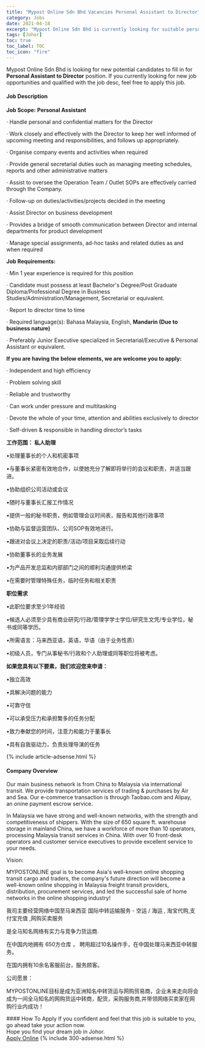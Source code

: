 ```yaml
---
title: "Mypost Online Sdn Bhd Vacancies Personal Assistant to Director" 
category: Jobs 
date: 2021-04-18 
excerpt: "Mypost Online Sdn Bhd is currently looking for suitable person to fill in the Personal Assistant to Director which based in Johor" 
tags: [Johor] 
toc: true 
toc_label: TOC 
toc_icon: "fire" 
--- 
```


<p>Mypost Online Sdn Bhd is looking for new potential candidates to fill in for <b>Personal Assistant to Director</b> position. If you currently looking for new job opportunities and qualified with the job desc, feel free to apply this job.
</p><div><div><h4>Job Description</h4></div><div><div><span><div><p><strong>Job Scope:</strong><span>&#160;</span><strong>Personal Assistant</strong></p><p><span>&#183;&#160;Handle personal and confidential matters for the Director</span></p><p><span>&#183;&#160;Work closely and effectively with the Director to keep her well informed of upcoming meeting and responsibilities, and follows up appropriately.</span></p><p><span>&#183;&#160;Organise company events and activities when required</span></p><p><span>&#183;&#160;Provide general secretarial duties such as managing meeting schedules, reports and other administrative matters</span></p><p><span>&#183;&#160;Assist to oversee the Operation Team / Outlet SOPs are effectively carried through the Company.</span></p><p><span>&#183;&#160;Follow-up on duties/activities/projects decided in the meeting</span></p><p><span>&#183;&#160;Assist Director on business development</span></p><p><span>&#183;&#160;Provides a bridge of smooth communication between Director and internal departments for product development</span></p><p><span>&#183;&#160;Manage special assignments, ad-hoc tasks and related duties as and when required</span></p><p><strong>Job Requirements:</strong></p><p><span>&#183;&#160;Min 1 year experience is required for this position</span></p><p><span>&#183;&#160;Candidate must possess at least Bachelor's Degree/Post Graduate Diploma/Professional Degree in Business Studies/Administration/Management, Secretarial or equivalent.</span></p><p><span>&#183;&#160;Report to director time to time</span></p><p><span>&#183;&#160;Required language(s):&#160;Bahasa Malaysia, English,&#160;</span><strong>Mandarin (Due to business nature)</strong></p><p><span>&#183;&#160;Preferably Junior Executive specialized in Secretarial/Executive &amp; Personal Assistant or equivalent.</span></p><p><strong>If you are having the below elements, we are welcome you to apply:</strong></p><p><span>&#183;&#160;Independent and high efficiency</span></p><p><span>&#183;&#160;Problem solving skill</span></p><p><span>&#183;&#160;Reliable and trustworthy</span></p><p><span>&#183;&#160;Can work under pressure and multitasking</span></p><p><span>&#183;&#160;Devote the whole of your time, attention and abilities exclusively to director</span></p><p><span>&#183;&#160;Self-driven &amp; responsible in handling director&#8217;s tasks</span></p><p><strong>&#24037;&#20316;&#33539;&#22260;&#65306;&#160;&#31169;&#20154;&#21161;&#29702;</strong></p><p><span>&#8226;&#22788;&#29702;&#33891;&#20107;&#38271;&#30340;&#20010;&#20154;&#21644;&#26426;&#23494;&#20107;&#39033;</span></p><p><span>&#8226;&#19982;&#33891;&#20107;&#38271;&#32039;&#23494;&#26377;&#25928;&#22320;&#21512;&#20316;&#65292;&#20197;&#20351;&#22905;&#20805;&#20998;&#20102;&#35299;&#21363;&#23558;&#20030;&#34892;&#30340;&#20250;&#35758;&#21644;&#32844;&#36131;&#65292;&#24182;&#36866;&#24403;&#36319;&#36827;&#12290;</span></p><p><span>&#8226;&#21327;&#21161;&#32452;&#32455;&#20844;&#21496;&#27963;&#21160;&#25110;&#20250;&#35758;</span></p><p><span>&#8226;&#38543;&#26102;&#19982;&#33891;&#20107;&#38271;&#27719;&#25253;&#24037;&#20316;&#24773;&#20917;</span></p><p><span>&#8226;&#25552;&#20379;&#19968;&#33324;&#30340;&#31192;&#20070;&#32844;&#36131;&#65292;&#20363;&#22914;&#31649;&#29702;&#20250;&#35758;&#26102;&#38388;&#34920;&#65292;&#25253;&#21578;&#21644;&#20854;&#20182;&#34892;&#25919;&#20107;&#39033;</span></p><p><span>&#8226;&#21327;&#21161;&#19982;&#30417;&#30563;&#36816;&#33829;&#22242;&#38431;&#12289;&#20844;&#21496;SOP&#26377;&#25928;&#22320;&#36827;&#34892;&#12290;</span></p><p><span>&#8226;&#36319;&#36827;&#23545;&#20250;&#35758;&#19978;&#20915;&#23450;&#30340;&#32844;&#36131;/&#27963;&#21160;/&#39033;&#30446;&#37319;&#21462;&#21518;&#32493;&#34892;&#21160;</span></p><p><span>&#8226;&#21327;&#21161;&#33891;&#20107;&#38271;&#30340;&#19994;&#21153;&#21457;&#23637;</span></p><p><span>&#8226;&#20026;&#20135;&#21697;&#24320;&#21457;&#24635;&#30417;&#21644;&#20869;&#37096;&#37096;&#38376;&#20043;&#38388;&#30340;&#39034;&#21033;&#27807;&#36890;&#25552;&#20379;&#26725;&#26753;</span></p><p><span>&#8226;&#22312;&#38656;&#35201;&#26102;&#31649;&#29702;&#29305;&#27530;&#20219;&#21153;&#65292;&#20020;&#26102;&#20219;&#21153;&#21644;&#30456;&#20851;&#32844;&#36131;</span></p><p><strong>&#32844;&#20301;&#38656;&#27714;</strong></p><p><span>&#8226;&#27492;&#32844;&#20301;&#35201;&#27714;&#33267;&#23569;1&#24180;&#32463;&#39564;</span></p><p><span>&#8226;&#20505;&#36873;&#20154;&#24517;&#39035;&#33267;&#23569;&#20855;&#26377;&#21830;&#19994;&#30740;&#31350;/&#34892;&#25919;/&#31649;&#29702;&#23398;&#23398;&#22763;&#23398;&#20301;/&#30740;&#31350;&#29983;&#25991;&#20973;/&#19987;&#19994;&#23398;&#20301;&#65292;&#31192;&#20070;&#25110;&#21516;&#31561;&#23398;&#21382;&#12290;</span></p><p><span>&#8226;&#25152;&#38656;&#35821;&#35328;&#65306;&#39532;&#26469;&#35199;&#20122;&#35821;&#65292;&#33521;&#35821;&#65292;&#21326;&#35821;&#65288;&#30001;&#20110;&#19994;&#21153;&#24615;&#36136;&#65289;</span></p><p><span>&#8226;&#21021;&#32423;&#20154;&#21592;&#65292;&#19987;&#38376;&#20174;&#20107;&#31192;&#20070;/&#34892;&#25919;&#21644;&#20010;&#20154;&#21161;&#29702;&#25110;&#21516;&#31561;&#32844;&#20301;&#23558;&#34987;&#32771;&#34385;&#12290;</span></p><p><strong>&#22914;&#26524;&#24744;&#20855;&#26377;&#20197;&#19979;&#35201;&#32032;&#65292;&#25105;&#20204;&#27426;&#36814;&#24744;&#26469;&#30003;&#35831;&#65306;</strong></p><p><span>&#8226;&#29420;&#31435;&#39640;&#25928;</span></p><p><span>&#8226;&#20855;&#35299;&#20915;&#38382;&#39064;&#30340;&#33021;&#21147;</span></p><p><span>&#8226;&#21487;&#38752;&#23432;&#20449;</span></p><p><span>&#8226;&#21487;&#20197;&#25215;&#21463;&#21387;&#21147;&#21644;&#25215;&#25285;&#32321;&#22810;&#30340;&#20219;&#21153;&#20998;&#37197;</span></p><p><span>&#8226;&#33268;&#21147;&#22857;&#29486;&#24744;&#30340;&#26102;&#38388;&#65292;&#27880;&#24847;&#21147;&#21644;&#33021;&#21147;&#20110;&#33891;&#20107;&#38271;</span></p><p>&#8226;<span>&#20855;&#26377;&#33258;&#25105;&#39537;&#21160;&#21147;&#65292;&#36127;&#36131;&#22788;&#29702;&#23548;&#28436;&#30340;&#20219;&#21153;</span></p></div></span></div></div></div> 
{% include article-adsense.html %} 
<div><div><h4>Company Overview</h4></div><div><div><span><div><p>Our main business network is from China to Malaysia via international transit. We provide transportation services of trading &amp; purchases by Air and Sea. Our e-commerce transaction is through Taobao.com and Alipay, an onine payment escrow service.</p><p>In Malaysia we have strong and well-known networks, with the strength and competitiveness of shippers. With the size of 650 square ft. warehouse storage in mainland China, we have a workforce of more than 10 operators, processing Malaysia transit services in China. With over 10 front-desk operators and customer service executives to provide excellent service to your needs.</p><p>Vision:</p><p>MYPOSTONLINE goal is to become Asia's well-known online shopping transit cargo and traders, the company's future direction will become a well-known online shopping in Malaysia freight transit providers, distribution, procurement services, and led the successful sale of home networks in the online shopping industry!</p><p>&#25105;&#21496;&#20027;&#35201;&#32463;&#33829;&#32593;&#32476;&#20013;&#22269;&#33267;&#39532;&#26469;&#35199;&#20122; &#22269;&#38469;&#20013;&#36716;&#36816;&#36755;&#26381;&#21153; - &#31354;&#36816; / &#28023;&#36816; , &#28120;&#23453;&#20195;&#36141;,&#25903;&#20184;&#23453;&#20805;&#20540; ,&#32593;&#36141;&#20080;&#21334;&#26381;&#21153;</p><p>&#26159;&#20840;&#39532;&#30693;&#21517;&#32593;&#32476;&#26377;&#23454;&#21147;&#19982;&#31454;&#20105;&#21147;&#36135;&#36816;&#21830;.&#160;</p><p>&#22312;&#20013;&#22269;&#20869;&#22320;&#25317;&#26377; 650&#26041;&#20179;&#24211; &#65292; &#32856;&#29992;&#36229;&#36807;10&#21517;&#25805;&#20316;&#25163;&#65292;&#22312;&#20013;&#22269;&#22788;&#29702;&#39532;&#26469;&#35199;&#20122;&#20013;&#36716;&#26381;&#21153;&#12290;&#160;</p><p>&#22312;&#22269;&#20869;&#25317;&#26377;10&#20313;&#21517;&#23458;&#26381;&#21069;&#21488;&#65292;&#26381;&#21153;&#39038;&#23458;&#12290;</p><p>&#20844;&#21496;&#24895;&#26223;&#65306;</p><p>MYPOSTONLINE&#30446;&#26631;&#26159;&#25104;&#20026;&#20122;&#27954;&#30693;&#21517;&#20013;&#36716;&#36135;&#36816;&#19982;&#32593;&#36141;&#36152;&#26131;&#21830;&#65292;&#20225;&#19994;&#26410;&#26469;&#36208;&#21521;&#23558;&#20250;&#25104;&#20026;&#19968;&#38388;&#20840;&#39532;&#30693;&#21517;&#30340;&#32593;&#36141;&#36135;&#36816;&#20013;&#36716;&#21830;&#65292;&#37197;&#36135;&#65292;&#37319;&#36141;&#26381;&#21153;&#21830;,&#24182;&#24102;&#39046;&#32593;&#32476;&#20080;&#21334;&#23478;&#22312;&#32593;&#36141;&#34892;&#19994;&#20869;&#25104;&#21151;&#65281;&#160;</p></div></span></div></div></div> 
#### How To Apply 
If you confident and feel that this job is suitable to you, go ahead take your action now. <br/> 
Hope you find your dream job in Johor. <br/> 
<a href="https://www.jobstreet.com.my/en/job/personal-assistant-to-director-4537764?jobId=jobstreet-my-job-4537764&" class="btn btn--info" target="_blank" rel="nofollow noopenner">Apply Online</a> 
{% include 300-adsense.html %} 